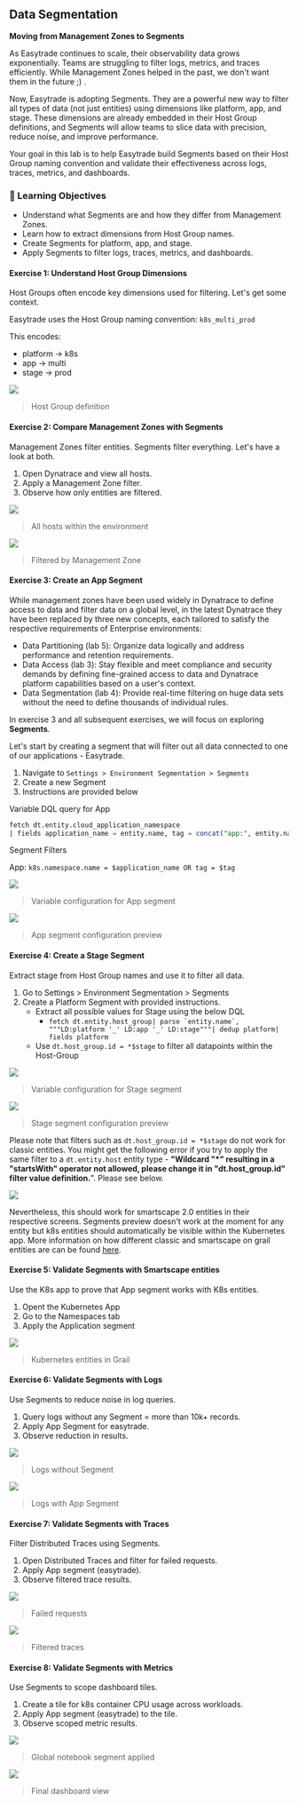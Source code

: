 ## Data Segmentation

**Moving from Management Zones to Segments**

As Easytrade continues to scale, their observability data grows exponentially. Teams are struggling to filter logs, metrics, and traces efficiently. While Management Zones helped in the past, we don't want them in the future ;) .

Now, Easytrade is adopting Segments. They are a powerful new way to filter all types of data (not just entities) using dimensions like platform, app, and stage. These dimensions are already embedded in their Host Group definitions, and Segments will allow teams to slice data with precision, reduce noise, and improve performance.

Your goal in this lab is to help Easytrade build Segments based on their Host Group naming convention and validate their effectiveness across logs, traces, metrics, and dashboards.

### 🎯 Learning Objectives

- Understand what Segments are and how they differ from Management Zones.
- Learn how to extract dimensions from Host Group names.
- Create Segments for platform, app, and stage.
- Apply Segments to filter logs, traces, metrics, and dashboards.


#### Exercise 1: Understand Host Group Dimensions

Host Groups often encode key dimensions used for filtering. Let's get some context.

Easytrade uses the Host Group naming convention:
`k8s_multi_prod`

This encodes:
- platform → k8s
- app → multi
- stage → prod

![](../../assets/images/host-group-definition.png)
> Host Group definition

#### Exercise 2: Compare Management Zones with Segments

Management Zones filter entities. Segments filter everything. Let's have a look at both.

1. Open Dynatrace and view all hosts.
2. Apply a Management Zone filter.
3. Observe how only entities are filtered.

![](../../assets/images/all-hosts-view.png)
> All hosts within the environment

![](../../assets/images/management-zone-filter.png)
> Filtered by Management Zone


#### Exercise 3: Create an App Segment

While management zones have been used widely in Dynatrace to define access to data and filter data on a global level, in the latest Dynatrace they have been replaced by three new concepts, each tailored to satisfy the respective requirements of Enterprise environments:
- Data Partitioning (lab 5): Organize data logically and address performance and retention requirements.
- Data Access (lab 3): Stay flexible and meet compliance and security demands by defining fine-grained access to data and Dynatrace platform capabilities based on a user's context.
- Data Segmentation (lab 4): Provide real-time filtering on huge data sets without the need to define thousands of individual rules.

In exercise 3 and all subsequent exercises, we will focus on exploring **Segments**.

Let's start by creating a segment that will filter out all data connected to one of our applications - Easytrade.
1. Navigate to `Settings > Environment Segmentation > Segments`
2. Create a new Segment
3. Instructions are provided below

Variable DQL query for App

```sql
fetch dt.entity.cloud_application_namespace
| fields application_name = entity.name, tag = concat("app:", entity.name)
```

Segment Filters

App: `k8s.namespace.name = $application_name OR tag = $tag`

![](../../assets/images/lab4-ex3-app-segment-variable.png)
>Variable configuration for App segment

![](../../assets/images/lab4-ex3-app-segment-configuration.png)
> App segment configuration preview

#### Exercise 4: Create a Stage Segment

Extract stage from Host Group names and use it to filter all data.

1. Go to Settings > Environment Segmentation > Segments
2. Create a Platform Segment with provided instructions.
    - Extract all possible values for Stage using the below DQL
        - ```fetch dt.entity.host_group| parse `entity.name`, """LD:platform '_' LD:app '_' LD:stage"""| dedup platform| fields platform```
    - Use `dt.host_group.id = *$stage` to filter all datapoints within the Host-Group

![](../../assets/images/lab4-ex4-stage-segment-variable.png)
> Variable configuration for Stage segment

![](../../assets/images/lab4-ex4-stage-segment-configuration.png)
> Stage segment configuration preview


Please note that filters such as `dt.host_group.id = *$stage` do not work for classic entities. You might get the following error if you try to apply the same filter to a `dt.entity.host` entity type - **"Wildcard "*" resulting in a "startsWith" operator not allowed, please change it in "dt.host_group.id" filter value definition.**". Please see below.

![](../../assets/images/lab4-ex4-classic-entity-segment-error.png)

Nevertheless, this should work for smartscape 2.0 entities in their respective screens. Segments preview doesn't work at the moment for any entity but k8s entities should automatically be visible within the Kubernetes app. More information on how different classic and smartscape on grail entities are can be found [here](https://docs.dynatrace.com/docs/discover-dynatrace/platform/grail/smartscape-on-grail#differences-between-classic-entities-and-smartscape-on-grail).


#### Exercise 5: Validate Segments with Smartscape entities

Use the K8s app to prove that App segment works with K8s entities.

1. Opent the Kubernetes App
2. Go to the Namespaces tab
3. Apply the Application segment

![](../../assets/images/lab4-ex5-smartscape-k8s-entity-filter.png)
> Kubernetes entities in Grail

#### Exercise 6: Validate Segments with Logs

Use Segments to reduce noise in log queries.

1. Query logs without any Segment = more than 10k+ records.
2. Apply App Segment for easytrade.
3. Observe reduction in results.

![](../../assets/images/lab4-ex6-log-without-segment.png)
> Logs without Segment

![](../../assets/images/lab4-ex6-log-with-app-segment.png)
> Logs with App Segment

#### Exercise 7: Validate Segments with Traces

Filter Distributed Traces using Segments.

1. Open Distributed Traces and filter for failed requests.
2. Apply App segment (easytrade).
3. Observe filtered trace results.

![](../../assets/images/lab4-ex7-failed-requests.png)
> Failed requests

![](../../assets/images/lab4-ex7-filtered-traces.png)
> Filtered traces

#### Exercise 8: Validate Segments with Metrics

Use Segments to scope dashboard tiles.

1. Create a tile for k8s container CPU usage across workloads.
2. Apply App segment (easytrade) to the tile.
3. Observe scoped metric results.


![](../../assets/images/lab4-ex8-notebook-segment.png)
> Global notebook segment applied

![](../../assets/images/lab4-ex8-final-notebook-view.png)
> Final dashboard view
